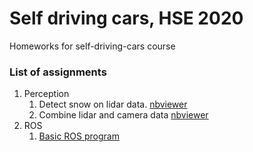 # Self driving cars, HSE 2020

Homeworks for self-driving-cars course


### List of assignments
1. Perception
    1. Detect snow on lidar data. [nbviewer](https://nbviewer.jupyter.org/github/bruce-willis/self-driving-cars/blob/main/01-perception/01/snow.ipynb)
    2. Combine lidar and camera data [nbviewer](https://nbviewer.jupyter.org/github/bruce-willis/self-driving-cars/blob/main/01-perception/02/frustum%26ssd.ipynb)
2. ROS
    1. [Basic ROS program](02-ros/ros)